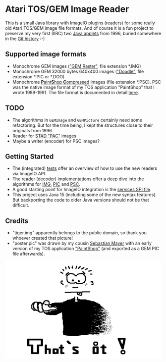 # Atari TOS/GEM Image Reader

This is a small Java library with ImageIO plugins (readers) for some really old Atari TOS/GEM image
file formats. And of course it is a fun project to preserve my very first (IIRC) two
[Java applets](https://snailshell.de/java.html) from 1996, buried somewhere in the
[Git history](https://github.com/thmuch/tosgem-image-reader/tree/1996-08) :-)


## Supported image formats

- Monochrome GEM images (["GEM Raster"](http://fileformats.archiveteam.org/wiki/GEM_Raster),
  file extension \*.IMG)
- Monochrome GEM 32000 bytes 640x400 images (["Doodle"](http://fileformats.archiveteam.org/wiki/Doodle_(Atari)),
  file extension \*.PIC or \*.DOO)
- Monochrome [**P**aint**S**hop **C**ompressed](http://fileformats.archiveteam.org/wiki/PaintShop_(Atari_ST))
  images (file extension \*.PSC). PSC was the native image format of my TOS application "PaintShop"
  that I wrote 1989-1991. The file format is documented in detail [here](docs/PaintShopCompressed.md).


## TODO

- The algorithms in `GEMImage` and `GEMPicture` certainly need some refactoring. But for the time being,
  I kept the structures close to their originals from 1996.
- Reader for [STAD "PAC"](http://fileformats.archiveteam.org/wiki/STAD_PAC) images
- Maybe a writer (encoder) for PSC images?


## Getting Started

- The (integrated) [tests](src/test/java/de/snailshell/imageio/) offer an overview of how to use
  the new readers via ImageIO API.
- The reader (decoder) implementations offer a deep dive into the algorithms for
  [IMG](src/main/java/de/snailshell/imageio/img/GEMImage.java),
  [PIC](src/main/java/de/snailshell/imageio/pic/GEMPicture.java) and
  [PSC](src/main/java/de/snailshell/imageio/psc/PSCompressed.java).
- A good starting point for ImageIO integration is the
  [services SPI file](src/main/resources/META-INF/services/javax.imageio.spi.ImageReaderSpi).
- This project uses Java 15 (including some of the new syntax features). But backporting the code
  to older Java versions should not be that difficult.


## Credits

- "tiger.img" apparently belongs to the public domain, so thank you whoever created that picture!
- "poster.pic" was drawn by my cousin [Sebastian Mayer](https://www.sebastianmayer.com/) with an early
  version of my TOS application ["PaintShop"](https://www.atariuptodate.de/en/675/paintshop-plus)
  (and exported as a GEM PIC file afterwards).

!["That's it"](src/test/resources/images/expected/poster.png)
